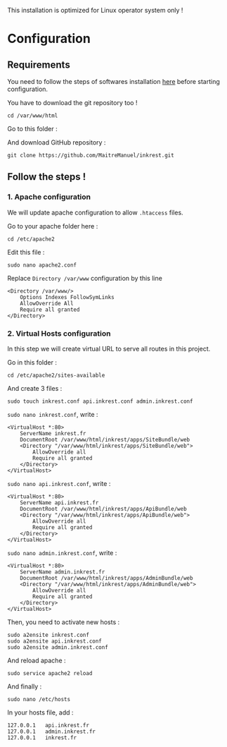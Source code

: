 This installation is optimized for Linux operator system only !

# Configuration

## Requirements

You need to follow the steps of softwares installation [here](https://github.com/MaitreManuel/inkrest/blob/master/docs/SOFTWARE.md) before starting configuration.

You have to download the git repository too !

`cd /var/www/html`

Go to this folder :

And download GitHub repository :

`git clone https://github.com/MaitreManuel/inkrest.git`

## Follow the steps !

### 1. Apache configuration

We will update apache configuration to allow `.htaccess` files.

Go to your apache folder here :

`cd /etc/apache2`

Edit this file :

`sudo nano apache2.conf`

Replace `Directory /var/www` configuration by this line

```
<Directory /var/www/>
    Options Indexes FollowSymLinks
    AllowOverride All
    Require all granted
</Directory>
```

### 2. Virtual Hosts configuration

In this step we will create virtual URL to serve all routes in this project.

Go in this folder :

`cd /etc/apache2/sites-available`

And create 3 files :

`sudo touch inkrest.conf api.inkrest.conf admin.inkrest.conf`

`sudo nano inkrest.conf`, write :
```
<VirtualHost *:80>
    ServerName inkrest.fr
	DocumentRoot /var/www/html/inkrest/apps/SiteBundle/web
	<Directory "/var/www/html/inkrest/apps/SiteBundle/web">
        AllowOverride all
        Require all granted
    </Directory>
</VirtualHost>
```

`sudo nano api.inkrest.conf`, write :
```
<VirtualHost *:80>
    ServerName api.inkrest.fr
	DocumentRoot /var/www/html/inkrest/apps/ApiBundle/web
	<Directory "/var/www/html/inkrest/apps/ApiBundle/web">
        AllowOverride all
        Require all granted
    </Directory>
</VirtualHost>
```

`sudo nano admin.inkrest.conf`, write :
```
<VirtualHost *:80>
    ServerName admin.inkrest.fr
	DocumentRoot /var/www/html/inkrest/apps/AdminBundle/web
	<Directory "/var/www/html/inkrest/apps/AdminBundle/web">
        AllowOverride all
        Require all granted
    </Directory>
</VirtualHost>
```

Then, you need to activate new hosts :
```
sudo a2ensite inkrest.conf
sudo a2ensite api.inkrest.conf
sudo a2ensite admin.inkrest.conf
```

And reload apache :

`sudo service apache2 reload`

And finally :

`sudo nano /etc/hosts`

In your hosts file, add :
```
127.0.0.1   api.inkrest.fr
127.0.0.1   admin.inkrest.fr
127.0.0.1   inkrest.fr
```
